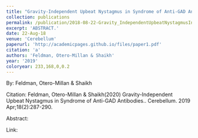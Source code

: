 ```yaml
---
title: "Gravity-Independent Upbeat Nystagmus in Syndrome of Anti-GAD Antibodies."
collection: publications
permalink: /publication/2018-08-22-Gravity_IndependentUpbeatNystagmusInSyndromeOfAnti_GADAntibodie
excerpt: 'ABSTRACT.'
date: 22-Aug-18
venue: 'Cerebellum'
paperurl: 'http://academicpages.github.io/files/paper1.pdf'
citation: 'a'
authors: 'Feldman, Otero-Millan & Shaikh'
year: '2019'
coloryear: 233,168,0,0.2
---
```


By: Feldman, Otero-Millan & Shaikh

Citation: Feldman, Otero-Millan & Shaikh(2020) Gravity-Independent Upbeat Nystagmus in Syndrome of Anti-GAD Antibodies.. Cerebellum. 2019 Apr;18(2):287-290. 

Abstract: 

Link: 
